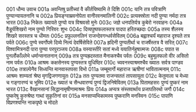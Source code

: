 001	धौम्य उवाच
001a	अवन्तिषु प्रतीच्यां वै कीर्तयिष्यामि ते दिशि
001c	यानि तत्र पवित्राणि पुण्यान्यायतनानि च
002a	प्रियङ्ग्वाम्रवनोपेता वानीरवनमालिनी
002c	प्रत्यक्स्रोता नदी पुण्या नर्मदा तत्र भारत
003a	निकेतः ख्यायते पुण्यो यत्र विश्रवसो मुनेः
003c	जज्ञे धनपतिर्यत्र कुबेरो नरवाहनः
004a	वैडूर्यशिखरो नाम पुण्यो गिरिवरः शुभः
004c	दिव्यपुष्पफलास्तत्र पादपा हरितच्छदाः
005a	तस्य शैलस्य शिखरे सरस्तत्र च धीमतः
005c	प्रफुल्लनलिनं राजन्देवगन्धर्वसेवितम्
006a	बह्वाश्चर्यं महाराज दृश्यते तत्र पर्वते
006c	पुण्ये स्वर्गोपमे दिव्ये नित्यं देवर्षिसेविते
007a	ह्रदिनी पुण्यतीर्था च राजर्षेस्तत्र वै सरित्
007c	विश्वामित्रनदी पारा पुण्या परपुरञ्जय
008a	यस्यास्तीरे सतां मध्ये ययातिर्नहुषात्मजः
008c	पपात स पुनर्लोकाँल्लेभे धर्मान्सनातनान्
009a	तत्र पुण्यह्रदस्तात मैनाकश्चैव पर्वतः
009c	बहुमूलफलो वीर असितो नाम पर्वतः
010a	आश्रमः कक्षसेनस्य पुण्यस्तत्र युधिष्ठिर
010c	च्यवनस्याश्रमश्चैव ख्यातः सर्वत्र पाण्डव
010e	तत्राल्पेनैव सिध्यन्ति मानवास्तपसा विभो
011a	जम्बूमार्गो महाराज ऋषीणां भावितात्मनाम्
011c	आश्रमः शाम्यतां श्रेष्ठ मृगद्विजगणायुतः
012a	ततः पुण्यतमा राजन्सततं तापसायुता
012c	केतुमाला च मेध्या च गङ्गारण्यं च भूमिप
012e	ख्यातं च सैन्धवारण्यं पुण्यं द्विजनिषेवितम्
013a	पितामहसरः पुण्यं पुष्करं नाम भारत
013c	वैखानसानां सिद्धानामृषीणामाश्रमः प्रियः
014a	अप्यत्र संस्तवार्थाय प्रजापतिरथो जगौ
014c	पुष्करेषु कुरुश्रेष्ठ गाथां सुकृतिनां वर
015a	मनसाप्यभिकामस्य पुष्कराणि मनस्विनः
015c	पापाणि विप्रणश्यन्ति नाकपृष्ठे च मोदते
